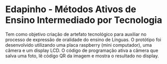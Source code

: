 # Edapinho - Métodos Ativos de Ensino Intermediado por Tecnologia
Tem como objetivo criação de artefato tecnológico para auxiliar no processo de expressão de oralidade do ensino de Línguas.
O protótipo foi desenvolvido utilizando uma placa raspberry (mini computador), uma câmera e um display LCD. O código de programação ativa a câmera que salva uma foto, lê código QR da imagem e mostra o resultado no display. 
